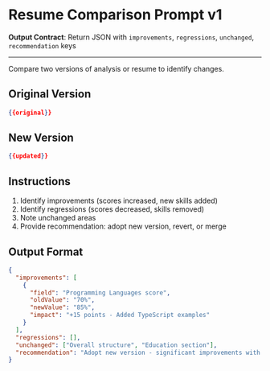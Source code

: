 # Resume Comparison Prompt v1
**Output Contract**: Return JSON with `improvements`, `regressions`, `unchanged`, `recommendation` keys

---

Compare two versions of analysis or resume to identify changes.

## Original Version
```json
{{original}}
```

## New Version
```json
{{updated}}
```

## Instructions

1. Identify improvements (scores increased, new skills added)
2. Identify regressions (scores decreased, skills removed)
3. Note unchanged areas
4. Provide recommendation: adopt new version, revert, or merge

## Output Format

```json
{
  "improvements": [
    {
      "field": "Programming Languages score",
      "oldValue": "70%",
      "newValue": "85%",
      "impact": "+15 points - Added TypeScript examples"
    }
  ],
  "regressions": [],
  "unchanged": ["Overall structure", "Education section"],
  "recommendation": "Adopt new version - significant improvements with no regressions"
}
```

